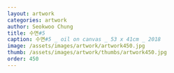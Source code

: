 ```yaml
---
layout: artwork
categories: artwork
author: Seokwoo Chung
title: 수면#5
caption: 수면#5 _ oil on canvas _ 53 x 41cm _ 2018
image: /assets/images/artwork/artwork450.jpg
thumb: /assets/images/artwork/thumbs/artwork450.jpg
order: 450
---
```

